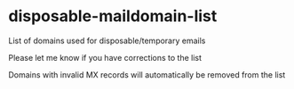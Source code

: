 # disposable-maildomain-list
List of domains used for disposable/temporary emails

Please let me know if you have corrections to the list

Domains with invalid MX records will automatically be removed from the list